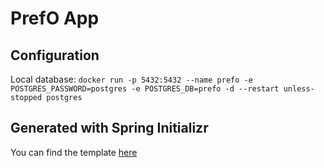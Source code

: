 # PrefO App

## Configuration

Local database: `docker run -p 5432:5432 --name prefo -e POSTGRES_PASSWORD=postgres -e POSTGRES_DB=prefo -d --restart unless-stopped postgres`

## Generated with Spring Initializr

You can find the template [here](https://start.spring.io/#!type=gradle-project&language=java&platformVersion=3.0.5&packaging=jar&jvmVersion=17&groupId=com.valentinstamate&artifactId=prefo-app&name=prefo-app&description=PrefO%20main%20rest%20API%20service&packageName=com.valentinstamate.prefo-app&dependencies=web,postgresql,data-jpa)
